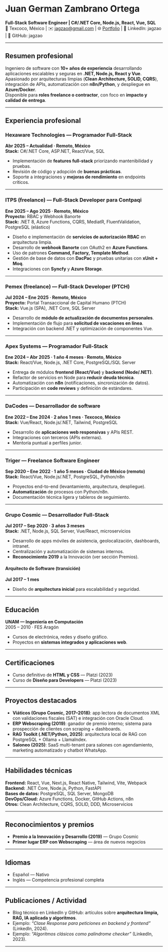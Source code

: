 # Juan German Zambrano Ortega
**Full-Stack Software Engineer | C#/.NET Core, Node.js, React, Vue, SQL**  
📍 Texcoco, México | ✉️ jagzao@gmail.com | 🌐 [Portfolio](https://) | 💼 LinkedIn: jagzao | 🐙 GitHub: jagzao  

---

## Resumen profesional
Ingeniero de software con **10+ años de experiencia** desarrollando aplicaciones escalables y seguras en **.NET, Node.js, React y Vue**.  
Apasionado por arquitecturas limpias (**Clean Architecture, SOLID, CQRS**), integración de APIs, automatización con **n8n/Python**, y despliegue en **Azure/Docker**.  
Disponible para **roles freelance o contractor**, con foco en **impacto y calidad de entrega**.

---

## Experiencia profesional

### Hexaware Technologies — Programador Full-Stack  
**Abr 2025 – Actualidad · Remoto, México**  
**Stack:** C#/.NET Core, ASP.NET, React/Vue, SQL  
- Implementación de **features full-stack** priorizando mantenibilidad y pruebas.  
- Revisión de código y adopción de **buenas prácticas**.  
- Soporte a integraciones y **mejoras de rendimiento** en endpoints críticos.  

---

### ITPS (freelance) — Full-Stack Developer para Contpaqi  
**Ene 2025 – Ago 2025 · Remoto, México**  
**Proyecto:** RBAC y Webhook Banorte  
**Stack:** .NET 8, Azure Functions, CQRS, MediatR, FluentValidation, PostgreSQL (elástico)  
- Diseño e implementación de **servicios de autorización RBAC** en arquitectura limpia.  
- Desarrollo de **webhook Banorte** con OAuth2 en **Azure Functions**.  
- Uso de patrones **Command, Factory, Template Method**.  
- Gestión de base de datos con **DacPac** y pruebas unitarias con **xUnit + Moq**.  
- Integraciones con **Syncfy** y **Azure Storage**.  

---

### Pemex (freelance) — Full-Stack Developer (PTCH)  
**Jul 2024 – Ene 2025 · Remoto, México**  
**Proyecto:** Portal Transaccional de Capital Humano (PTCH)  
**Stack:** Vue.js (SPA), .NET Core, SQL Server  
- Desarrollo de **módulo de actualización de documentos personales**.  
- Implementación de flujo para **solicitud de vacaciones en línea**.  
- Integración con backend .NET y optimización de componentes Vue.  

---

### Apex Systems — Programador Full-Stack  
**Ene 2024 – Abr 2025 · 1 año 4 meses · Remoto, México**  
**Stack:** React/Vue, Node.js, .NET Core, PostgreSQL/SQL Server  
- Entrega de módulos **frontend (React/Vue)** y **backend (Node/.NET)**.  
- Refactor de servicios en Node para **reducir deuda técnica**.  
- Automatización con **n8n** (notificaciones, sincronización de datos).  
- Participación en **code reviews** y definición de estándares.  

---

### DaCodes — Desarrollador de software  
**Ene 2022 – Ene 2024 · 2 años 1 mes · Texcoco, México**  
**Stack:** Vue/React, Node.js/.NET, Tailwind, PostgreSQL  
- Desarrollo de **aplicaciones web responsivas** y APIs REST.  
- Integraciones con terceros (APIs externas).  
- Mentoría puntual a perfiles junior.  

---

### Triger — Freelance Software Engineer  
**Sep 2020 – Ene 2022 · 1 año 5 meses · Ciudad de México (remoto)**  
**Stack:** React/Vue, Node.js/.NET, PostgreSQL, Python/n8n  
- Proyectos end-to-end (levantamiento, arquitectura, despliegue).  
- **Automatización** de procesos con Python/n8n.  
- Documentación técnica ligera y tableros de seguimiento.  

---

### Grupo Cosmic — Desarrollador Full-Stack  
**Jul 2017 – Sep 2020 · 3 años 3 meses**  
**Stack:** .NET, Node.js, SQL Server, Vue/React, microservicios  
- Desarrollo de apps móviles de asistencia, geolocalización, dashboards, intranet.  
- Centralización y automatización de sistemas internos.  
- **Reconocimiento 2019** a la Innovación (ver sección Premios).  

#### Arquitecto de Software (transición)  
**Jul 2017 – 1 mes**  
- Diseño de **arquitectura inicial** para escalabilidad y seguridad.

---

## Educación

**UNAM — Ingeniería en Computación**  
2005 – 2010 · FES Aragón  
- Cursos de electrónica, redes y diseño gráfico.  
- Proyectos en **sistemas integrados y aplicaciones web**.  

---

## Certificaciones

- Curso definitivo de **HTML y CSS** — Platzi (2023)  
- Curso de **Diseño para Developers** — Platzi (2023)  

---

## Proyectos destacados

- **Viáticos (Grupo Cosmic, 2017–2018)**: app lectora de documentos XML con validaciones fiscales (SAT) e integración con Oracle Cloud.  
- **ERP Webscraping (2019)**: ganador de premio interno; sistema para prospección de clientes con scraping + dashboards.  
- **RAG Toolkit (.NET/Python, 2025)**: arquitectura local de RAG con PostgreSQL + Ollama + LlamaIndex.  
- **Saloneo (2025)**: SaaS multi-tenant para salones con agendamiento, marketing automatizado y chatbot WhatsApp.  

---

## Habilidades técnicas

**Frontend:** React, Vue, Next.js, React Native, Tailwind, Vite, Webpack  
**Backend:** .NET Core, Node.js, Python, FastAPI  
**Bases de datos:** PostgreSQL, SQL Server, MongoDB  
**DevOps/Cloud:** Azure Functions, Docker, GitHub Actions, n8n  
**Otros:** Clean Architecture, CQRS, SOLID, DDD, Microservicios  

---

## Reconocimientos y premios
- **Premio a la Innovación y Desarrollo (2019)** — Grupo Cosmic  
- **Primer lugar ERP con Webscraping** — área de nuevos negocios  

---

## Idiomas
- Español — Nativo  
- Inglés — Competencia profesional completa  

---

## Publicaciones / Actividad
- Blog técnico en LinkedIn y GitHub: artículos sobre **arquitectura limpia, RAG, IA aplicada y algoritmos**.  
- Ejemplo: *“Clase Response para peticiones en backend y frontend”* (LinkedIn, 2024).  
- Ejemplo: *“Algoritmos clásicos como palindrome checker”* (LinkedIn, 2023).  

---
